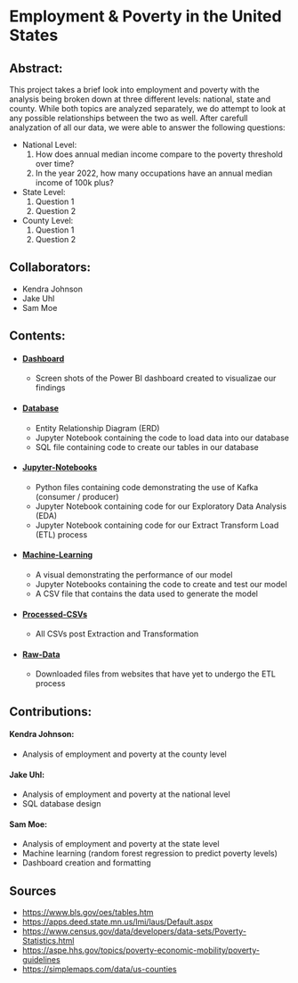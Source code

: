 # Employment & Poverty in the United States

## Abstract:

This project takes a brief look into employment and poverty with the analysis being broken down at three different levels: national, state and county. While both topics are analyzed separately, we do attempt to look at any possible relationships between the two as well. After carefull analyzation of all our data, we were able to answer the following questions:
- National Level:
  1. How does annual median income compare to the poverty threshold over time?
  2. In the year 2022, how many occupations have an annual median income of 100k plus?
- State Level:
  1. Question 1
  2. Question 2
- County Level:
  1. Question 1
  2. Question 2 

## Collaborators:
- Kendra Johnson
- Jake Uhl
- Sam Moe

## Contents:
- #### [Dashboard](./Dashboards)
  - Screen shots of the Power BI dashboard created to visualizae our findings
- #### [Database](./Database)
  - Entity Relationship Diagram (ERD)
  - Jupyter Notebook containing the code to load data into our database
  - SQL file containing code to create our tables in our database
- #### [Jupyter-Notebooks](./Jupyter-Notebooks)
  - Python files containing code demonstrating the use of Kafka (consumer / producer)
  - Jupyter Notebook containing code for our Exploratory Data Analysis (EDA)
  - Jupyter Notebook containing code for our Extract Transform Load (ETL) process 
- #### [Machine-Learning](./Machine-Learning)
  - A visual demonstrating the performance of our model
  - Jupyter Notebooks containing the code to create and test our model
  - A CSV file that contains the data used to generate the model
- #### [Processed-CSVs](./Processed-CSVs)
  - All CSVs post Extraction and Transformation 
- #### [Raw-Data](https://github.com/sammoe60/data-vikings/tree/main/Raw-Data)
  - Downloaded files from websites that have yet to undergo the ETL process 

## Contributions:

#### Kendra Johnson:
- Analysis of employment and poverty at the county level

#### Jake Uhl:
- Analysis of employment and poverty at the national level
- SQL database design

#### Sam Moe:
- Analysis of employment and poverty at the state level
- Machine learning (random forest regression to predict poverty levels)
- Dashboard creation and formatting

## Sources
- https://www.bls.gov/oes/tables.htm
- https://apps.deed.state.mn.us/lmi/laus/Default.aspx
- https://www.census.gov/data/developers/data-sets/Poverty-Statistics.html
- https://aspe.hhs.gov/topics/poverty-economic-mobility/poverty-guidelines
- https://simplemaps.com/data/us-counties
